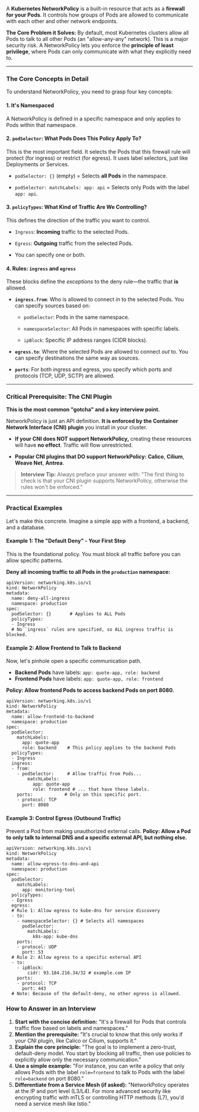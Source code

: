 A **Kubernetes NetworkPolicy** is a built-in resource that acts as a **firewall for your Pods**. It controls how groups of Pods are allowed to communicate with each other and other network endpoints.

**The Core Problem it Solves:** By default, most Kubernetes clusters allow all Pods to talk to all other Pods (an "allow-any-any" network). This is a major security risk. A NetworkPolicy lets you enforce the **principle of least privilege**, where Pods can only communicate with what they explicitly need to.

---

### The Core Concepts in Detail

To understand NetworkPolicy, you need to grasp four key concepts:

#### 1. It's Namespaced

A NetworkPolicy is defined in a specific namespace and only applies to Pods within that namespace.

#### 2. `podSelector`: What Pods Does This Policy Apply To?

This is the most important field. It selects the Pods that this firewall rule will protect (for ingress) or restrict (for egress). It uses label selectors, just like Deployments or Services.

- `podSelector: {}` (empty) = Selects **all Pods** in the namespace.
    
- `podSelector: matchLabels: app: api` = Selects only Pods with the label `app: api`.
    

#### 3. `policyTypes`: What Kind of Traffic Are We Controlling?

This defines the direction of the traffic you want to control.

- `Ingress`: **Incoming** traffic to the selected Pods.
    
- `Egress`: **Outgoing** traffic from the selected Pods.
    
- You can specify one or both.
    

#### 4. Rules: `ingress` and `egress`

These blocks define the _exceptions_ to the deny rule—the traffic that **is** allowed.

- **`ingress.from`**: Who is allowed to connect _in_ to the selected Pods. You can specify sources based on:
    
    - `podSelector`: Pods in the same namespace.
        
    - `namespaceSelector`: All Pods in namespaces with specific labels.
        
    - `ipBlock`: Specific IP address ranges (CIDR blocks).
        
- **`egress.to`**: Where the selected Pods are allowed to connect _out_ to. You can specify destinations the same way as sources.
    
- **`ports`**: For both ingress and egress, you specify which ports and protocols (TCP, UDP, SCTP) are allowed.
    

---

### Critical Prerequisite: The CNI Plugin

**This is the most common "gotcha" and a key interview point.**

NetworkPolicy is just an API definition. **It is enforced by the Container Network Interface (CNI) plugin** you install in your cluster.

- **If your CNI does NOT support NetworkPolicy,** creating these resources will have **no effect**. Traffic will flow unrestricted.
    
- **Popular CNI plugins that DO support NetworkPolicy:** **Calico**, **Cilium**, **Weave Net**, **Antrea**.
    

> **Interview Tip:** Always preface your answer with: "The first thing to check is that your CNI plugin supports NetworkPolicy, otherwise the rules won't be enforced."

---

### Practical Examples

Let's make this concrete. Imagine a simple app with a frontend, a backend, and a database.

#### Example 1: The "Default Deny" - Your First Step

This is the foundational policy. You must block all traffic before you can allow specific patterns.

**Deny all incoming traffic to all Pods in the `production` namespace:**
```
apiVersion: networking.k8s.io/v1
kind: NetworkPolicy
metadata:
  name: deny-all-ingress
  namespace: production
spec:
  podSelector: {}       # Applies to ALL Pods
  policyTypes:
  - Ingress
  # No `ingress` rules are specified, so ALL ingress traffic is blocked.
```
#### Example 2: Allow Frontend to Talk to Backend

Now, let's pinhole open a specific communication path.
- **Backend Pods** have labels: `app: quote-app, role: backend`
- **Frontend Pods** have labels: `app: quote-app, role: frontend`

**Policy: Allow frontend Pods to access backend Pods on port 8080.**

```
apiVersion: networking.k8s.io/v1
kind: NetworkPolicy
metadata:
  name: allow-frontend-to-backend
  namespace: production
spec:
  podSelector:
    matchLabels:
      app: quote-app
      role: backend    # This policy applies to the backend Pods
  policyTypes:
  - Ingress
  ingress:
  - from:
    - podSelector:     # Allow traffic from Pods...
        matchLabels:
          app: quote-app
          role: frontend # ... that have these labels.
    ports:            # Only on this specific port.
    - protocol: TCP
      port: 8080
```
#### Example 3: Control Egress (Outbound Traffic)

Prevent a Pod from making unauthorized external calls.
**Policy: Allow a Pod to only talk to internal DNS and a specific external API, but nothing else.**

```
apiVersion: networking.k8s.io/v1
kind: NetworkPolicy
metadata:
  name: allow-egress-to-dns-and-api
  namespace: production
spec:
  podSelector:
    matchLabels:
      app: monitoring-tool
  policyTypes:
  - Egress
  egress:
  # Rule 1: Allow egress to kube-dns for service discovery
  - to:
    - namespaceSelector: {} # Selects all namespaces
      podSelector:
        matchLabels:
          k8s-app: kube-dns
    ports:
    - protocol: UDP
      port: 53
  # Rule 2: Allow egress to a specific external API
  - to:
    - ipBlock:
        cidr: 93.184.216.34/32 # example.com IP
    ports:
    - protocol: TCP
      port: 443
  # Note: Because of the default-deny, no other egress is allowed.

```

### How to Answer in an Interview

1. **Start with the concise definition:** "It's a firewall for Pods that controls traffic flow based on labels and namespaces."
2. **Mention the prerequisite:** "It's crucial to know that this only works if your CNI plugin, like Calico or Cilium, supports it."
3. **Explain the core principle:** "The goal is to implement a zero-trust, default-deny model. You start by blocking all traffic, then use policies to explicitly allow only the necessary communication."
4. **Use a simple example:** "For instance, you can write a policy that only allows Pods with the label `role=frontend` to talk to Pods with the label `role=backend` on port 8080."
5. **Differentiate from a Service Mesh (if asked):** "NetworkPolicy operates at the IP and port level (L3/L4). For more advanced security like encrypting traffic with mTLS or controlling HTTP methods (L7), you'd need a service mesh like Istio."